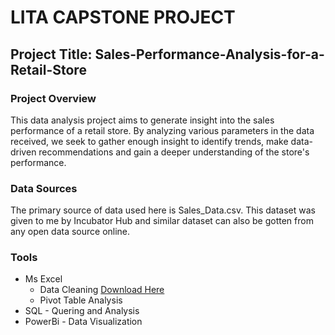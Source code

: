 # LITA CAPSTONE PROJECT
## Project Title: Sales-Performance-Analysis-for-a-Retail-Store

### Project Overview
This data analysis project aims to generate insight into the sales performance of a retail store. By analyzing various parameters in the data received, we seek to gather enough insight to identify trends, make data-driven recommendations and gain a deeper understanding of the store's performance.

### Data Sources
The primary source of data used here is Sales_Data.csv. This dataset was given to me by Incubator Hub and similar dataset can also be gotten from any open data source online.

### Tools
- Ms Excel
   - Data Cleaning [Download Here](https://github.com/user-attachments/files/17496151/Sales_Data.csv)
   - Pivot Table Analysis
- SQL - Quering and Analysis
- PowerBi - Data Visualization
